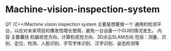# Machine-vision-inspection-system
QT /C++/Machine vision inspection system
主要是想要做一个 通用的检测平台，以应对未来项目的爆发性增长使用，避免一台设备一个GUI的情况发生。
内容 主要囊括  机器视觉方向、计算机视觉方向、3D点云SLAM方向
包括：测量、识别、定位、检测、人脸识别、手写字体识别、汉字识别、姿态检测等
